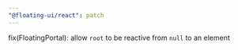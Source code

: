 ```yaml
---
"@floating-ui/react": patch
---
```


fix(FloatingPortal): allow `root` to be reactive from `null` to an element
